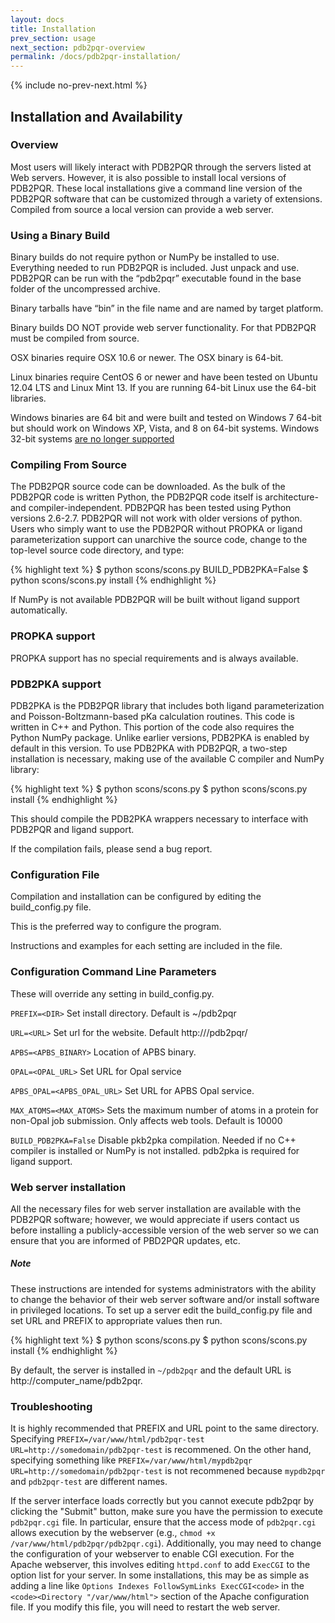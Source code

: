 ```yaml
---
layout: docs
title: Installation
prev_section: usage
next_section: pdb2pqr-overview
permalink: /docs/pdb2pqr-installation/
---
```



{% include no-prev-next.html %}



<h2>Installation and Availability</h2>

### Overview

Most users will likely interact with PDB2PQR through the servers listed at Web servers.  However, it is also possible to install local versions of PDB2PQR. These local installations give a command line version of the PDB2PQR software that can be customized through a variety of extensions. Compiled from source a local version can provide a web server.

### Using a Binary Build

Binary builds do not require python or NumPy be installed to use. Everything needed to run PDB2PQR is included. Just unpack and use. PDB2PQR can be run with the “pdb2pqr” executable found in the base folder of the uncompressed archive.

Binary tarballs have “bin” in the file name and are named by target platform.

Binary builds DO NOT provide web server functionality. For that PDB2PQR must be compiled from source.

OSX binaries require OSX 10.6 or newer. The OSX binary is 64-bit.

Linux binaries require CentOS 6 or newer and have been tested on Ubuntu 12.04 LTS and Linux Mint 13. If you are running 64-bit Linux use the 64-bit libraries.

Windows binaries are 64 bit and were built and tested on Windows 7 64-bit but should work on Windows XP, Vista, and 8 on 64-bit systems. Windows 32-bit systems [are no longer supported]({{site.baseurl}}/news/2014/12/27/PDB2PQR-2.0/)

### Compiling From Source

The PDB2PQR source code can be downloaded. As the bulk of the PDB2PQR code is written Python, the PDB2PQR code itself is architecture- and compiler-independent. PDB2PQR has been tested using Python versions 2.6-2.7. PDB2PQR will not work with older versions of python. Users who simply want to use the PDB2PQR without PROPKA or ligand parameterization support can unarchive the source code, change to the top-level source code directory, and type:

{% highlight text %}
$ python scons/scons.py BUILD_PDB2PKA=False 
$ python scons/scons.py install
{% endhighlight %}

If NumPy is not available PDB2PQR will be built without ligand support automatically.



### PROPKA support

PROPKA support has no special requirements and is always available.

### PDB2PKA support

PDB2PKA is the PDB2PQR library that includes both ligand parameterization and Poisson-Boltzmann-based pKa calculation routines. This code is written in C++ and Python. This portion of the code also requires the Python NumPy package. Unlike earlier versions, PDB2PKA is enabled by default in this version. To use PDB2PKA with PDB2PQR, a two-step installation is necessary, making use of the available C compiler and NumPy library:

{% highlight text %}
$ python scons/scons.py 
$ python scons/scons.py install
{% endhighlight %}

This should compile the PDB2PKA wrappers necessary to interface with PDB2PQR and ligand support.

If the compilation fails, please send a bug report.

### Configuration File

Compilation and installation can be configured by editing the build_config.py file.

This is the preferred way to configure the program. 

Instructions and examples for each setting are included in the file.

### Configuration Command Line Parameters

These will override any setting in build_config.py.

`PREFIX=<DIR>` Set install directory. Default is ~/pdb2pqr

`URL=<URL>` Set url for the website.  Default http://<COMPUTER NAME>/pdb2pqr/

`APBS=<APBS_BINARY>` Location of APBS binary.

`OPAL=<OPAL_URL>` Set URL for Opal service

`APBS_OPAL=<APBS_OPAL_URL>` Set URL for APBS Opal service.

`MAX_ATOMS=<MAX_ATOMS>` Sets the maximum number of atoms in a protein for non-Opal job submission. Only affects web tools. Default is 10000

`BUILD_PDB2PKA=False` Disable pkb2pka compilation. Needed if no C++ compiler is installed or NumPy is not installed. pdb2pka is required for ligand support.

### Web server installation

All the necessary files for web server installation are available with the PDB2PQR software; however, we would appreciate if users contact us before installing a publicly-accessible version of the web server so we can ensure that you are informed of PBD2PQR updates, etc.

<div class="note">
	<h5>Note</h5>
	<p>These instructions are intended for systems administrators with the ability to change the behavior of their web server software and/or install software in privileged locations. To set up a server edit the build_config.py file and set URL and PREFIX to appropriate values then run.</p>
</div>
{% highlight text %}
$ python scons/scons.py 
$ python scons/scons.py install
{% endhighlight %}

By default, the server is installed in `~/pdb2pqr` and the default URL is http://computer_name/pdb2pqr.

### Troubleshooting

It is highly recommended that PREFIX and URL point to the same directory. Specifying `PREFIX=/var/www/html/pdb2pqr-test URL=http://somedomain/pdb2pqr-test` is recommened. On the other hand, specifying something like `PREFIX=/var/www/html/mypdb2pqr URL=http://somedomain/pdb2pqr-test` is not recommened because `mypdb2pqr` and `pdb2pqr-test` are different names.

If the server interface loads correctly but you cannot execute pdb2pqr by clicking the "Submit" button, make sure you have the permission to execute `pdb2pqr.cgi` file. In particular, ensure that the access mode of `pdb2pqr.cgi` allows execution by the webserver (e.g., `chmod +x /var/www/html/pdb2pqr/pdb2pqr.cgi`). Additionally, you may need to change the configuration of your webserver to enable CGI execution. For the Apache webserver, this involves editing `httpd.conf` to add `ExecCGI` to the option list for your server. In some installations, this may be as simple as adding a line like `Options Indexes FollowSymLinks ExecCGI<code>` in the `<code><Directory "/var/www/html">` section of the Apache configuration file. If you modify this file, you will need to restart the web server.



